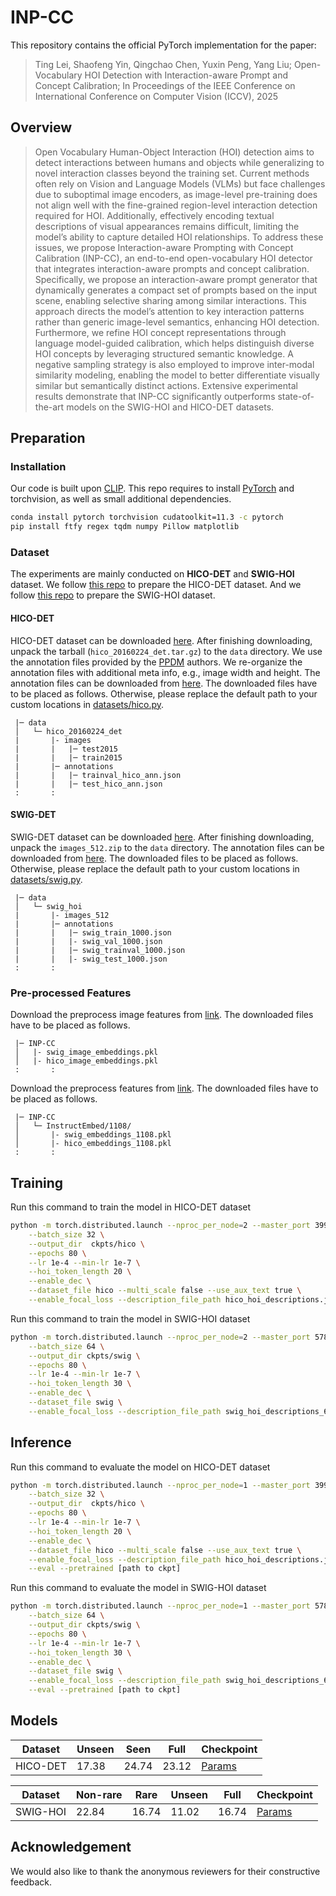 # INP-CC


This repository contains the official PyTorch implementation for the paper: 

> Ting Lei, Shaofeng Yin, Qingchao Chen, Yuxin Peng, Yang Liu; Open-Vocabulary HOI Detection with Interaction-aware Prompt and Concept Calibration; In Proceedings of the IEEE Conference on International Conference on Computer Vision (ICCV), 2025 


## Overview

> Open Vocabulary Human-Object Interaction (HOI) detection aims to detect interactions between humans and objects while generalizing to novel interaction classes beyond the training set. Current methods often rely on Vision and Language Models (VLMs) but face challenges due to suboptimal image encoders, as image-level pre-training does not align well with the fine-grained region-level interaction detection required for HOI. Additionally, effectively encoding textual descriptions of visual appearances remains difficult, limiting the model’s ability to capture detailed HOI relationships. To address these issues, we propose Interaction-aware Prompting with Concept Calibration (INP-CC), an end-to-end open-vocabulary HOI detector that integrates interaction-aware prompts and concept calibration. Specifically, we propose an interaction-aware prompt generator that dynamically generates a compact set of prompts based on the input scene, enabling selective sharing among similar interactions. This approach directs the model’s attention to key interaction patterns rather than generic image-level semantics, enhancing HOI detection. Furthermore, we refine HOI concept representations through language model-guided calibration, which helps distinguish diverse HOI concepts by leveraging structured semantic knowledge. A negative sampling strategy is also employed to improve inter-modal similarity modeling, enabling the model to better differentiate visually similar but semantically distinct actions. Extensive experimental results demonstrate that INP-CC significantly outperforms state-of-the-art models on the SWIG-HOI and HICO-DET datasets.

## Preparation

### Installation

Our code is built upon [CLIP](https://github.com/openai/CLIP). This repo requires to install [PyTorch](https://pytorch.org/get-started/locally/) and torchvision, as well as small additional dependencies.

```bash
conda install pytorch torchvision cudatoolkit=11.3 -c pytorch
pip install ftfy regex tqdm numpy Pillow matplotlib
```

### Dataset

The experiments are mainly conducted on **HICO-DET** and **SWIG-HOI** dataset. We follow [this repo](https://github.com/YueLiao/PPDM) to prepare the HICO-DET dataset. And we follow [this repo](https://github.com/scwangdyd/large_vocabulary_hoi_detection) to prepare the SWIG-HOI dataset.

#### HICO-DET

HICO-DET dataset can be downloaded [here](https://drive.google.com/open?id=1QZcJmGVlF9f4h-XLWe9Gkmnmj2z1gSnk). After finishing downloading, unpack the tarball (`hico_20160224_det.tar.gz`) to the `data` directory. We use the annotation files provided by the [PPDM](https://github.com/YueLiao/PPDM) authors. We re-organize the annotation files with additional meta info, e.g., image width and height. The annotation files can be downloaded from [here](https://drive.google.com/open?id=1lqmevkw8fjDuTqsOOgzg07Kf6lXhK2rg). The downloaded files have to be placed as follows. Otherwise, please replace the default path to your custom locations in [datasets/hico.py](./datasets/hico.py).

``` plain
 |─ data
 │   └─ hico_20160224_det
 |       |- images
 |       |   |─ test2015
 |       |   |─ train2015
 |       |─ annotations
 |       |   |─ trainval_hico_ann.json
 |       |   |─ test_hico_ann.json
 :       :
```

#### SWIG-DET

SWIG-DET dataset can be downloaded [here](https://swig-data-weights.s3.us-east-2.amazonaws.com/images_512.zip). After finishing downloading, unpack the `images_512.zip` to the `data` directory. The annotation files can be downloaded from [here](https://drive.google.com/open?id=1GxNP99J0KP6Pwfekij_M1Z0moHziX8QN). The downloaded files to be placed as follows. Otherwise, please replace the default path to your custom locations in [datasets/swig.py](./datasets/swig.py).

``` plain
 |─ data
 │   └─ swig_hoi
 |       |- images_512
 |       |─ annotations
 |       |   |─ swig_train_1000.json
 |       |   |- swig_val_1000.json
 |       |   |─ swig_trainval_1000.json
 |       |   |- swig_test_1000.json
 :       :
```

### Pre-processed Features

Download the preprocess image features from [link](https://disk.pku.edu.cn/link/AA55FCFC5B31CE4F649AF62BD15E6498C2). The downloaded files have to be placed as follows.

``` plain
 |─ INP-CC
 │   |- swig_image_embeddings.pkl
 │   |- hico_image_embeddings.pkl
 :       :
```

Download the preprocess features from [link](https://disk.pku.edu.cn/link/AA4EC02DC76B0141F19716726FBB253751). The downloaded files have to be placed as follows.

``` plain
 |─ INP-CC
 │   └─ InstructEmbed/1108/
 │       |- swig_embeddings_1108.pkl
 │       |- hico_embeddings_1108.pkl
 :       :
```

## Training

Run this command to train the model in HICO-DET dataset

``` bash
python -m torch.distributed.launch --nproc_per_node=2 --master_port 3996 --use_env main.py \
    --batch_size 32 \
    --output_dir  ckpts/hico \
    --epochs 80 \
    --lr 1e-4 --min-lr 1e-7 \
    --hoi_token_length 20 \
    --enable_dec \
    --dataset_file hico --multi_scale false --use_aux_text true \
    --enable_focal_loss --description_file_path hico_hoi_descriptions.json --VPT_length 4 --img_scene_num 8 --instruction_embedding_file InstructEmbed/1108/hico_embeddings_1108.pkl
```

Run this command to train the model in SWIG-HOI dataset

``` bash
python -m torch.distributed.launch --nproc_per_node=2 --master_port 5786 --use_env main.py \
    --batch_size 64 \
    --output_dir ckpts/swig \
    --epochs 80 \
    --lr 1e-4 --min-lr 1e-7 \
    --hoi_token_length 30 \
    --enable_dec \
    --dataset_file swig \
    --enable_focal_loss --description_file_path swig_hoi_descriptions_6bodyparts.json --VPT_length 4 --img_scene_num 128 --additional_hoi_num 10 --add_hoi_strategy hard --cluster_assignmen_file InstructEmbed/1108/swig_cluster_assignment_64.npy --use_aux_text true --instruction_embedding_file InstructEmbed/1108/swig_embeddings_1108.pkl
```

## Inference

Run this command to evaluate the model on HICO-DET dataset
``` bash
python -m torch.distributed.launch --nproc_per_node=1 --master_port 3996 --use_env main.py \
    --batch_size 32 \
    --output_dir  ckpts/hico \
    --epochs 80 \
    --lr 1e-4 --min-lr 1e-7 \
    --hoi_token_length 20 \
    --enable_dec \
    --dataset_file hico --multi_scale false --use_aux_text true \
    --enable_focal_loss --description_file_path hico_hoi_descriptions.json --VPT_length 4 --img_scene_num 8 --instruction_embedding_file InstructEmbed/1108/hico_embeddings_1108.pkl \
    --eval --pretrained [path to ckpt]
```

Run this command to evaluate the model in SWIG-HOI dataset

``` bash
python -m torch.distributed.launch --nproc_per_node=1 --master_port 5786 --use_env main.py \
    --batch_size 64 \
    --output_dir ckpts/swig \
    --epochs 80 \
    --lr 1e-4 --min-lr 1e-7 \
    --hoi_token_length 30 \
    --enable_dec \
    --dataset_file swig \
    --enable_focal_loss --description_file_path swig_hoi_descriptions_6bodyparts.json --VPT_length 4 --img_scene_num 128 --additional_hoi_num 10 --add_hoi_strategy hard --cluster_assignmen_file InstructEmbed/1108/swig_cluster_assignment_64.npy --use_aux_text true --instruction_embedding_file InstructEmbed/1108/swig_embeddings_1108.pkl \
    --eval --pretrained [path to ckpt]
```

## Models

| Dataset  | Unseen | Seen  | Full  | Checkpoint |
|----------|--------|-------|-------|------------|
| HICO-DET | 17.38  | 24.74 | 23.12 | [Params](https://disk.pku.edu.cn/link/AADA08FCAA771B4FABB78B674BBC77C287)     |



| Dataset  | Non-rare | Rare  | Unseen | Full  | Checkpoint |
|----------|----------|-------|--------|-------|------------|
| SWIG-HOI | 22.84    | 16.74 | 11.02  | 16.74 | [Params](https://disk.pku.edu.cn/link/AA03E10E19BC1B4A0CAE1CF1CE78FAC09E)  |



## Acknowledgement
We would also like to thank the anonymous reviewers for their constructive feedback.


